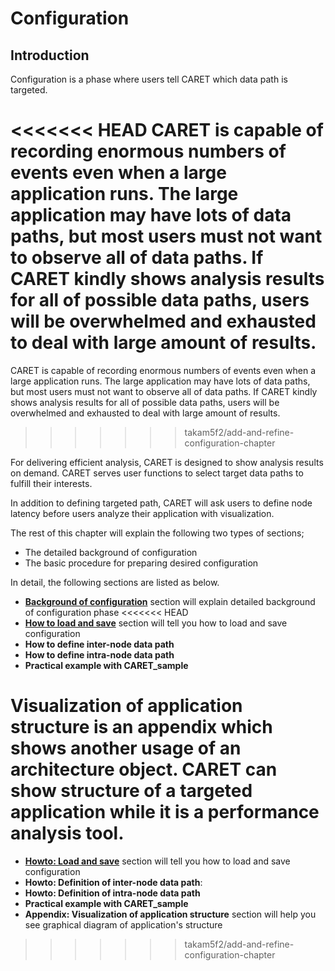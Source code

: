# Configuration

## Introduction

Configuration is a phase where users tell CARET which data path is targeted.

<<<<<<< HEAD
CARET is capable of recording enormous numbers of events even when a large application runs. The large application may have lots of data paths, but most users must not want to observe all of data paths. If CARET kindly shows analysis results for all of possible data paths, users will be overwhelmed and exhausted to deal with large amount of results.  
=======
CARET is capable of recording enormous numbers of events even when a large application runs. The large application may have lots of data paths, but most users must not want to observe all of data paths. If CARET kindly shows analysis results for all of possible data paths, users will be overwhelmed and exhausted to deal with large amount of results.
>>>>>>> takam5f2/add-and-refine-configuration-chapter

For delivering efficient analysis, CARET is designed to show analysis results on demand. CARET serves user functions to select target data paths to fulfill their interests.

In addition to defining targeted path, CARET will ask users to define node latency before users analyze their application with visualization.

The rest of this chapter will explain the following two types of sections;

- The detailed background of configuration
- The basic procedure for preparing desired configuration

In detail, the following sections are listed as below.

- [**Background of configuration**](./background.md) section will explain detailed background of configuration phase
<<<<<<< HEAD
- [**How to load and save**](./create_and_verify_architecture.md) section will tell you how to load and save configuration
- **How to define inter-node data path**
- **How to define intra-node data path**
- **Practical example with CARET_sample**

**Visualization of application structure** is an appendix which shows another usage of an architecture object. CARET can show structure of a targeted application while it is a performance analysis tool.
=======
- [**Howto: Load and save**](./create_and_verify_architecture.md) section will tell you how to load and save configuration
- **Howto: Definition of inter-node data path**:
- **Howto: Definition of intra-node data path**
- **Practical example with CARET_sample**
- **Appendix: Visualization of application structure** section will help you see graphical diagram of application's structure
>>>>>>> takam5f2/add-and-refine-configuration-chapter

